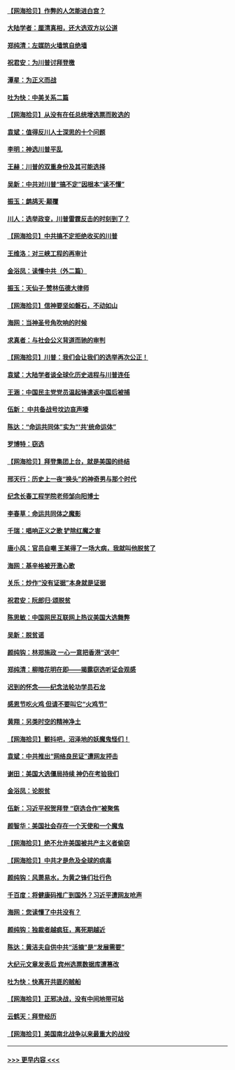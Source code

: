 #### [【网海拾贝】作弊的人怎能进白宫？](../pages/nsc993/n12603546.md?t=12091002) 
#### [大陆学者：厘清真相，还大选双方以公道](../pages/nsc993/n12603475.md?t=12091002) 
#### [郑纯清：左媒防火墙筑自绝墙](../pages/nsc993/n12602226.md?t=12091002) 
#### [祝君安：为川普讨拜登檄](../pages/nsc993/n12602199.md?t=12091002) 
#### [潭星：为正义而战](../pages/nsc993/n12600926.md?t=12091002) 
#### [吐为快：中美关系二篇](../pages/nsc993/n12600908.md?t=12091002) 
#### [【网海拾贝】从没有在任总统增选票而败选的](../pages/nsc993/n12600435.md?t=12091002) 
#### [袁斌：值得反川人士深思的十个问题](../pages/nsc993/n12600332.md?t=12091002) 
#### [李明：神选川普平乱](../pages/nsc993/n12599751.md?t=12091002) 
#### [王赫：川普的双重身份及其可能选择](../pages/nsc993/n12599723.md?t=12091002) 
#### [吴新：中共对川普“搞不定”因根本“读不懂”](../pages/nsc993/n12599502.md?t=12091002) 
#### [振玉：鹧鸪天‧颠覆](../pages/nsc993/n12599494.md?t=12091002) 
#### [川人：选举政变，川普雷霆反击的时刻到了？](../pages/nsc993/n12599291.md?t=12091002) 
#### [【网海拾贝】中共搞不定拒绝收买的川普](../pages/nsc993/n12598955.md?t=12091002) 
#### [王维洛：对三峡工程的再审计](../pages/nsc993/n12598436.md?t=12091002) 
#### [金浴凤：读懂中共（外二篇）](../pages/nsc993/n12597943.md?t=12091002) 
#### [振玉：天仙子‧赞林伍德大律师](../pages/nsc993/n12597929.md?t=12091002) 
#### [【网海拾贝】信神要坚如磐石，不动如山](../pages/nsc993/n12597901.md?t=12091002) 
#### [海网：当神圣号角吹响的时候](../pages/nsc993/n12595891.md?t=12091002) 
#### [求真者：与社会公义背道而驰的审判](../pages/nsc993/n12595868.md?t=12091002) 
#### [【网海拾贝】川普：我们会让我们的选举再次公正！](../pages/nsc993/n12594930.md?t=12091002) 
#### [袁斌：大陆学者谈全球化历史进程与川普连任](../pages/nsc993/n12594690.md?t=12091002) 
#### [王涵：中国民主党党员温起锋遣返中国后被捕](../pages/nsc993/n12594540.md?t=12091002) 
#### [伍新： 中共备战号坟边哀声嚎](../pages/nsc993/n12593086.md?t=12091002) 
#### [陈达：“命运共同体”实为“‘共’统命运体”](../pages/nsc993/n12590865.md?t=12091002) 
#### [罗博特：窃选](../pages/nsc993/n12590619.md?t=12091002) 
#### [【网海拾贝】拜登集团上台，就是美国的终结](../pages/nsc993/n12589725.md?t=12091002) 
#### [邢天行：历史上一夜“换头”的神奇男与那个时代](../pages/nsc993/n12589424.md?t=12091002) 
#### [纪念长春工程学院老师邹向阳博士](../pages/nsc993/n12585390.md?t=12091002) 
#### [李春草：命运共同体之魔影](../pages/nsc993/n12585026.md?t=12091002) 
#### [千瑞：唱响正义之歌 铲除红魔之害](../pages/nsc993/n12585002.md?t=12091002) 
#### [唐小风：官员自嘲 王某得了一场大病，我就叫他脱贫了](../pages/nsc993/n12584981.md?t=12091002) 
#### [海网：基辛格被开激心歌](../pages/nsc993/n12584946.md?t=12091002) 
#### [关乐：炒作“没有证据”本身就是证据](../pages/nsc993/n12583146.md?t=12091002) 
#### [祝君安：阮郎归‧颂脱贫](../pages/nsc993/n12583119.md?t=12091002) 
#### [陈思敏：中国网民互联网上热议美国大选舞弊](../pages/nsc993/n12582845.md?t=12091002) 
#### [吴新：脱贫谣](../pages/nsc993/n12580839.md?t=12091002) 
#### [颜纯钩：林郑施政 一心一意把香港“送中”](../pages/nsc993/n12580805.md?t=12091002) 
#### [郑纯清：柳暗花明在即——揭露窃选听证会观感](../pages/nsc993/n12580795.md?t=12091002) 
#### [迟到的怀念——纪念法轮功学员石龙](../pages/nsc993/n12580245.md?t=12091002) 
#### [感恩节吃火鸡  但请不要叫它“火鸡节”](../pages/nsc993/n12580252.md?t=12091002) 
#### [黄翔：另类时空的精神净土](../pages/nsc993/n12578638.md?t=12091002) 
#### [【网海拾贝】颤抖吧，沼泽地的妖魔鬼怪们！](../pages/nsc993/n12578552.md?t=12091002) 
#### [袁斌：中共推出“网络良民证”遭网友抨击](../pages/nsc993/n12578511.md?t=12091002) 
#### [谢田：美国大选僵局持续 神仍在考验我们](../pages/nsc993/n12577432.md?t=12091002) 
#### [金浴凤：论脱贫](../pages/nsc993/n12576386.md?t=12091002) 
#### [伍新：习近平祝贺拜登 “窃选合作”被聚焦](../pages/nsc993/n12576358.md?t=12091002) 
#### [颜智华：美国社会存在一个天使和一个魔鬼](../pages/nsc993/n12574299.md?t=12091002) 
#### [【网海拾贝】绝不允许美国被共产主义者偷窃](../pages/nsc993/n12573396.md?t=12091002) 
#### [【网海拾贝】中共才是危及全球的病毒](../pages/nsc993/n12571204.md?t=12091002) 
#### [颜纯钩：风萧易水，为黄之锋们壮行色](../pages/nsc993/n12571487.md?t=12091002) 
#### [千百度：将健康码推广到国外？习近平遭网友呛声](../pages/nsc993/n12570808.md?t=12091002) 
#### [海网：您读懂了中共没有？](../pages/nsc993/n12570487.md?t=12091002) 
#### [颜纯钩：独裁者越疯狂，离死期越近](../pages/nsc993/n12569055.md?t=12091002) 
#### [陈达：黄洁夫自供中共“活摘”是“发展需要”](../pages/nsc993/n12568541.md?t=12091002) 
#### [大纪元文章发表后 宾州选票数据库遭篡改](../pages/nsc993/n12568105.md?t=12091002) 
#### [吐为快：快离开共匪的贼船](../pages/nsc993/n12568462.md?t=12091002) 
#### [【网海拾贝】正邪决战，没有中间地带可站](../pages/nsc993/n12568439.md?t=12091002) 
#### [云鹤天：拜登经历](../pages/nsc993/n12567294.md?t=12091002) 
#### [【网海拾贝】美国南北战争以来最重大的战役](../pages/nsc993/n12567247.md?t=12091002) 

----
#### [ >>> 更早内容 <<< ](../indexes/nsc993-earlier.md)
